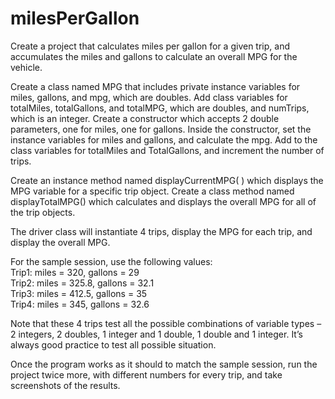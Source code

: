 # milesPerGallon
Create a project that calculates miles per gallon for a given trip, and accumulates the miles and gallons to calculate an overall MPG for the vehicle.  

Create a class named MPG that includes private instance variables for miles, gallons, and mpg, which are doubles. Add class variables for totalMiles, totalGallons, and totalMPG, which are doubles, and numTrips, which is an integer. Create a constructor which accepts 2 double parameters, one for miles, one for gallons. Inside the constructor, set the instance variables for miles and gallons, and calculate the mpg. Add to the class variables for totalMiles and TotalGallons, and increment the number of trips.  

Create an instance method named displayCurrentMPG( ) which displays the MPG variable for a specific trip object. Create a class method named displayTotalMPG() which calculates and displays the overall MPG for all of the trip objects.  

The driver class will instantiate 4 trips, display the MPG for each trip, and display the overall MPG.  

For the sample session, use the following values:  
Trip1:    miles = 320,        gallons = 29  
Trip2:     miles = 325.8,    gallons = 32.1  
Trip3:    miles = 412.5,    gallons = 35  
Trip4:    miles = 345,        gallons = 32.6  

Note that these 4 trips test all the possible combinations of variable types – 2 integers, 2 doubles, 1 integer and 1 double, 1 double and 1 integer. It’s always good practice to test all possible situation.  

Once the program works as it should to match the sample session, run the project twice more, with different numbers for every trip, and take screenshots of the results.

